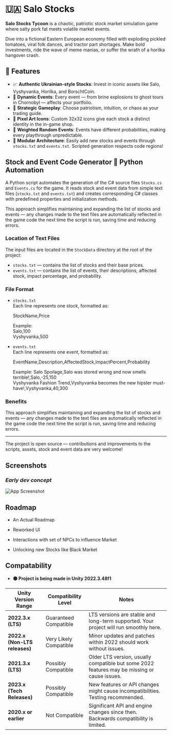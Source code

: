 # 🇺🇦 Salo Stocks

**Salo Stocks Tycoon** is a chaotic, patriotic stock market simulation game where salty pork fat meets volatile market events.

Dive into a fictional Eastern European economy filled with exploding pickled tomatoes, viral folk dances, and tractor part shortages. Make bold investments, ride the wave of meme manias, or suffer the wrath of a horilka hangover crash.

## 🧄 Features

- 📈 **Authentic Ukrainian-style Stocks**: Invest in iconic assets like Salo, Vyshyvanka, Horilka, and BorschtCoin.
- 🎉 **Dynamic Events**: Every event — from brine explosions to ghost tours in Chornobyl — affects your portfolio.
- 🧠 **Strategic Gameplay**: Choose patriotism, intuition, or chaos as your trading guide.
- 🛒 **Pixel Art Icons**: Custom 32x32 icons give each stock a distinct identity in the in-game shop.
- 🎲 **Weighted Random Events**: Events have different probabilities, making every playthrough unpredictable.
- 🔧 **Modular Architecture**: Easily add new stocks and events through `stocks.txt` and `events.txt`. Scripted generation respects code regions!

## Stock and Event Code Generator  🐍 Python Automation

A Python script automates the generation of the C# source files `Stocks.cs` and `Events.cs` for the game. It reads stock and event data from simple text files (`stocks.txt` and `events.txt`) and creates corresponding C# classes with predefined properties and initialization methods.

This approach simplifies maintaining and expanding the list of stocks and events — any changes made to the text files are automatically reflected in the game code the next time the script is run, saving time and reducing errors.

### Location of Text Files

The input files are located in the `StockData` directory at the root of the project:

- `stocks.txt` — contains the list of stocks and their base prices.
- `events.txt` — contains the list of events, their descriptions, affected stock, impact percentage, and probability.

### File Format

- `stocks.txt`  
  Each line represents one stock, formatted as:

  StockName,Price

  Example:  
  Salo,100\
  Vyshyvanka,500

- `events.txt`  
    Each line represents one event, formatted as:

    EventName,Description,AffectedStock,ImpactPercent,Probability

    Example:
    Salo Spoilage,Salo was stored wrong and now smells terrible!,Salo,-25,150\
    Vyshyvanka Fashion Trend,Vyshyvanka becomes the new hipster must-have!,Vyshyvanka,40,300

    
### Benefits

This approach simplifies maintaining and expanding the list of stocks and events — any changes made to the text files are automatically reflected in the game code the next time the script is run, saving time and reducing errors.

---

The project is open source — contributions and improvements to the scripts, assets, stock and event data are very welcome!

## Screenshots
### *Early dev concept*

![App Screenshot](https://i.imgur.com/00OfHiy.jpeg)


## Roadmap

- An Actual Roadmap

- Reworked UI

- Interactions with set of NPCs to influence Market

- Unlocking new Stocks like Black Market


## Compatability

- **🟢 Project is being made in Unity 2022.3.48f1**

| Unity Version Range           | Compatibility Level    | Notes                                                                                        |
| ----------------------------- | ---------------------- | -------------------------------------------------------------------------------------------- |
| **2022.3.x (LTS)**            | Guaranteed Compatible  | LTS versions are stable and long-term supported. Your project will run smoothly here.        |
| **2022.x (Non-LTS releases)** | Very Likely Compatible | Minor updates and patches within 2022 should work without issues.                            |
| **2021.3.x (LTS)**            | Possibly Compatible    | Older LTS version, usually compatible but some 2022 features may be missing or cause issues. |
| **2023.x (Tech Releases)**    | Possibly Compatible    | New features or API changes might cause incompatibilities. Testing recommended.              |
| **2020.x or earlier**         | Not Compatible         | Significant API and engine changes since then. Backwards compatibility is limited.           |

